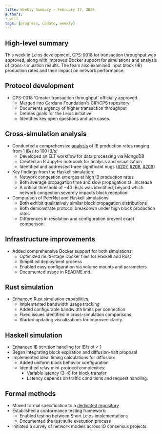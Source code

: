 ```yaml
---
title: Weekly Summary – February 17, 2025
authors:
- will
tags: [progress, update, weekly]
---
```


## High-level summary

This week in Leios development, [CPS-0018](https://github.com/cardano-foundation/CIPs/blob/master/CPS-0018/README.md) for transaction throughput was approved, along with improved Docker support for simulations and analysis of cross-simulation results. The team also examined input block (IB) production rates and their impact on network performance.

## Protocol development

- CPS-0018 'Greater transaction throughput' officially approved:
  - Merged into Cardano Foundation's CIP/CPS repository
  - Documents urgency of higher transaction throughput
  - Defines goals for the Leios initiative
  - Identifies key open questions and use cases.

## Cross-simulation analysis

- Conducted a comprehensive [analysis](https://github.com/input-output-hk/ouroboros-leios/blob/main/Logbook.md#simulation-of-varied-ib-production-rate) of IB production rates ranging from 1 IB/s to 100 IB/s:
  - Developed an ELT workflow for data processing via MongoDB
  - Created an R Jupyter notebook for analysis and visualization
  - Identified and addressed three significant bugs ([#207](https://github.com/input-output-hk/ouroboros-leios/issues/207), [#208](https://github.com/input-output-hk/ouroboros-leios/issues/208), [#209](https://github.com/input-output-hk/ouroboros-leios/issues/209))
- Key findings from the Haskell simulation:
  - Network congestion emerges at high IB production rates
  - Both average propagation time and slow propagation tail increase
  - A critical threshold of ~40 IBs/s was identified, beyond which network congestion severely impacts block reception
- Comparison of PeerNet and Haskell simulations:
  - Both exhibit qualitatively similar block propagation distributions
  - Both demonstrate protocol breakdown under high block production rates
  - Differences in resolution and configuration prevent exact comparison.

## Infrastructure improvements

- Added comprehensive Docker support for both simulations:
  - Optimized multi-stage Docker files for Haskell and Rust
  - Simplified deployment process
  - Enabled easy configuration via volume mounts and parameters
  - Documented usage in README.md.

## Rust simulation

- Enhanced Rust simulation capabilities:
  - Implemented bandwidth usage tracking
  - Added configurable bandwidth limits per connection
  - Fixed issues identified in cross-simulation comparisons
  - Started updating visualizations for improved clarity.

## Haskell simulation

- Enhanced IB sortition handling for IB/slot < 1
- Began integrating block expiration and diffusion-halt proposal
- Implemented ideal timing calculations for diffusion:
  - Added uniform block behavior configuration
  - Identified relay mini-protocol complexities:
    - Variable latency (3-4) for block transfer
    - Latency depends on traffic conditions and request handling.

## Formal methods

- Moved formal specification to a [dedicated repository](https://github.com/input-output-hk/ouroboros-leios-formal-spec)
- Established a conformance testing framework:
  - Enabled testing between Short Leios implementations
  - Documented the test suite execution process
- Initiated a survey of network models across IO consensus projects. 
